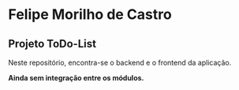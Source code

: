 
# Felipe Morilho de Castro

## Projeto ToDo-List 

Neste repositório, encontra-se o backend e o frontend da aplicação.

**Ainda sem integração entre os módulos.**
